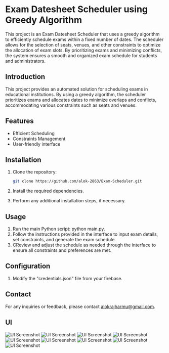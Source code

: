 # Exam Datesheet Scheduler using Greedy Algorithm

This project is an Exam Datesheet Scheduler that uses a greedy algorithm to efficiently schedule exams within a fixed number of dates. The scheduler allows for the selection of seats, venues, and other constraints to optimize the allocation of exam slots. By prioritizing exams and minimizing conflicts, the system ensures a smooth and organized exam schedule for students and administrators.

## Introduction

This project provides an automated solution for scheduling exams in educational institutions. By using a greedy algorithm, the scheduler prioritizes exams and allocates dates to minimize overlaps and conflicts, accommodating various constraints such as seats and venues.

## Features

- Efficient Scheduling
- Constraints Management
- User-friendly interface

## Installation

1. Clone the repository:
 
   ```bash
   git clone https://github.com/alok-2863/Exam-Scheduler.git
   
2. Install the required dependencies.
3. Perform any additional installation steps, if necessary.
 
## Usage

1. Run the main Python script: python main.py.
2. Follow the instructions provided in the interface to input exam details, set constraints, and generate the exam schedule.
3. CReview and adjust the schedule as needed through the interface to ensure all constraints and preferences are met.

## Configuration

1. Modify the "credentials.json" file from your firebase.

## Contact

For any inquiries or feedback, please contact alokrajharmu@gmail.com.

## UI

![UI Screenshot](https://ibb.co/D4VMyx8)
![UI Screenshot](https://i.ibb.co/JR1nGVT/2.png)
![UI Screenshot](https://i.ibb.co/RjVTWs2/3.png)
![UI Screenshot](https://i.ibb.co/6ZxJXcN/4.png)
![UI Screenshot](https://i.ibb.co/bmLL6hf/5.png)
![UI Screenshot](https://i.ibb.co/Jp5JQ3V/6.png)
![UI Screenshot](https://i.ibb.co/vzpf8Tx/7.png)
![UI Screenshot](https://i.ibb.co/hYnwsrH/8.png)
![UI Screenshot](https://i.ibb.co/bW3SqpZ/9.png)
